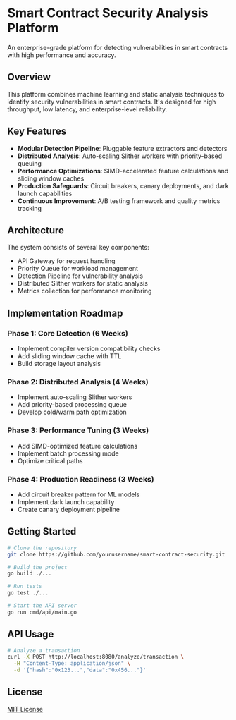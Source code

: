 # Smart Contract Security Analysis Platform

An enterprise-grade platform for detecting vulnerabilities in smart contracts with high performance and accuracy.

## Overview

This platform combines machine learning and static analysis techniques to identify security vulnerabilities in smart contracts. It's designed for high throughput, low latency, and enterprise-level reliability.

## Key Features

- **Modular Detection Pipeline**: Pluggable feature extractors and detectors
- **Distributed Analysis**: Auto-scaling Slither workers with priority-based queuing
- **Performance Optimizations**: SIMD-accelerated feature calculations and sliding window caches
- **Production Safeguards**: Circuit breakers, canary deployments, and dark launch capabilities
- **Continuous Improvement**: A/B testing framework and quality metrics tracking

## Architecture

The system consists of several key components:
- API Gateway for request handling
- Priority Queue for workload management
- Detection Pipeline for vulnerability analysis
- Distributed Slither workers for static analysis
- Metrics collection for performance monitoring

## Implementation Roadmap

### Phase 1: Core Detection (6 Weeks)
- Implement compiler version compatibility checks
- Add sliding window cache with TTL
- Build storage layout analysis

### Phase 2: Distributed Analysis (4 Weeks)
- Implement auto-scaling Slither workers
- Add priority-based processing queue
- Develop cold/warm path optimization

### Phase 3: Performance Tuning (3 Weeks)
- Add SIMD-optimized feature calculations
- Implement batch processing mode
- Optimize critical paths

### Phase 4: Production Readiness (3 Weeks)
- Add circuit breaker pattern for ML models
- Implement dark launch capability
- Create canary deployment pipeline

## Getting Started

```bash
# Clone the repository
git clone https://github.com/yourusername/smart-contract-security.git

# Build the project
go build ./...

# Run tests
go test ./...

# Start the API server
go run cmd/api/main.go
```

## API Usage

```bash
# Analyze a transaction
curl -X POST http://localhost:8080/analyze/transaction \
  -H "Content-Type: application/json" \
  -d '{"hash":"0x123...","data":"0x456..."}'
```

## License

[MIT License](LICENSE)